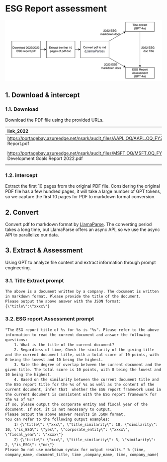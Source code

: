 # ESG Report assessment
![prrocess flow](./asserts/processing%20flow.png)

## 1. Download & intercept

### 1.1. Download
Download the PDF file using the provided URLs.

| link_2022 | filename_2022  | link_filename |
|:------|:-----|:-----|
| https://portagebay.azureedge.net/nsark/audit_files/AAPL.OQ/AAPL.OQ_FY2022_2022 ESG Report.pdf | AAPL.OQ_FY2022_2022 ESG Report.pdf | https://www.apple.com/environment/pdf/Apple_Environmental_Progress_Report_2023.pdf |
| https://portagebay.azureedge.net/nsark/audit_files/MSFT.OQ/MSFT.OQ_FY2022_Sustainable Development Goals Report 2022.pdf | MSFT.OQ_FY2022_Sustainable Development Goals Report 2022.pdf | https://s3.amazonaws.com/sustainabledevelopment.report/2023/sustainable-development-report-2023.pdf |

### 1.2. intercept
Extract the first 10 pages from the original PDF file. Considering the original PDF file has a few hundred pages, it will take a large number of GPT tokens, so we capture the first 10 pages for PDF to markdown format conversion.


## 2. Convert
Convert pdf to markdown format by [LlamaParse](https://www.llamaindex.ai/blog/introducing-llamacloud-and-llamaparse-af8cedf9006b). The converting period takes a long time, but LlamaParse offers an async API, so we use the async API to parallelize our data.


## 3. Extract & Assessment
Using GPT to analyze file content and extract information through prompt engineering.

### 3.1. Title Extract prompt

```
The above is a document written by a company. The document is written in markdown format. Please provide the title of the document. 
Please output the above answer with the JSON format:{\"title\":\"xxxx\"}

```


### 3.2. ESG report  Assessment prompt
```
"The ESG report title of %s for %s is "%s". Please refer to the above information to read the current document and answer the following questions:
    1. What is the title of the current document?
    2. Regardless of time, Check the similarity of the giving title and the current document title, with a total score of 10 points, with 0 being the lowest and 10 being the highest.
    3. Rate the degree of overlap between the current document and the given title. The total score is 10 points, with 0 being the lowest and 10 being the highest.
    4. Based on the similarity between the current document title and the ESG report title for the %s of %s as well as the content of the current document, infer that  whether the ESG report framework used in the current document is consistent with the ESG report framework for the %s of %s?
If so, please output the corporate entity and fiscal year of the document. If not, it is not necessary to output.
Please output the above answer results in JSON format.
You can refer to the following output examples:
    1）{\"title\": \"xxx\", \"title_similarity\": 10, \"similarity\": 10, \"is_ESG\": \"yes\", \"corporate_entity\": \"xxxx\", \"fiscal_year\": \"xxxx\"}
    2）{\"title\": \"xxx\", \"title_similarity\": 3, \"similarity\": 2, \"is_ESG\": \"no\"}
Please Do not use markdown syntax for output results." % (time, company_name, document_title, time ,company_name, time, company_name)
```


